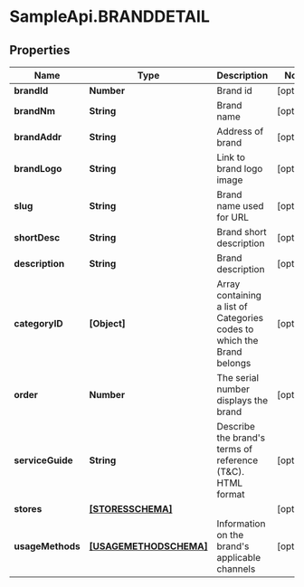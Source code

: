 # SampleApi.BRANDDETAIL

## Properties

Name | Type | Description | Notes
------------ | ------------- | ------------- | -------------
**brandId** | **Number** | Brand id | [optional] 
**brandNm** | **String** | Brand name | [optional] 
**brandAddr** | **String** | Address of brand | [optional] 
**brandLogo** | **String** | Link to brand logo image | [optional] 
**slug** | **String** | Brand name used for URL | [optional] 
**shortDesc** | **String** | Brand short description | [optional] 
**description** | **String** | Brand description | [optional] 
**categoryID** | **[Object]** | Array containing a list of Categories codes to which the Brand belongs | [optional] 
**order** | **Number** | The serial number displays the brand | [optional] 
**serviceGuide** | **String** | Describe the brand&#39;s terms of reference (T&amp;C). HTML format | [optional] 
**stores** | [**[STORESSCHEMA]**](STORESSCHEMA.md) |  | [optional] 
**usageMethods** | [**[USAGEMETHODSCHEMA]**](USAGEMETHODSCHEMA.md) | Information on the brand&#39;s applicable channels | [optional] 


